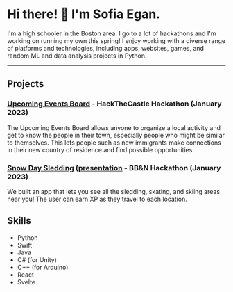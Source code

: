 # Hi there! 👋 I'm Sofia Egan.

I'm a high schooler in the Boston area. I go to a lot of hackathons and I'm working on running my own this spring! I enjoy working with a diverse range of platforms and technologies, including apps, websites, games, and random ML and data analysis projects in Python.

---

## Projects

### [Upcoming Events Board](https://devpost.com/software/upcoming-events-board) - HackTheCastle Hackathon (January 2023)
  The Upcoming Events Board allows anyone to organize a local activity and get to know the people in their town, especially people who might be similar to themselves. This lets people such as new immigrants make connections in their new country of residence and find possible opportunities.

### [Snow Day Sledding](https://github.com/EerierGosling/BBN-Hackathon--Sledding-Skating-and-Skiing) ([presentation](https://docs.google.com/presentation/d/1acBdPOdk9REWFreQ4EXicJParBPiaYJC-Tnyn3GmBP0/edit?usp=sharing) - BB&N Hackathon (January 2023)
  We built an app that lets you see all the sledding, skating, and skiing areas near you! The user can earn XP as they travel to each location.

## Skills
- Python
- Swift
- Java
- C# (for Unity)
- C++ (for Arduino)
- React
- Svelte
